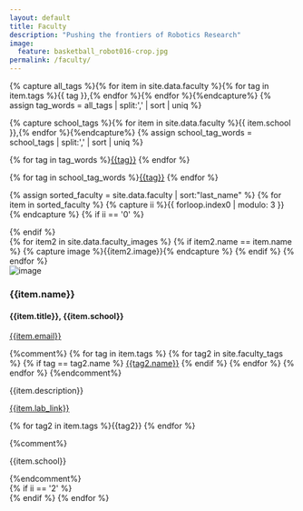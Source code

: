 ```yaml
---
layout: default
title: Faculty
description: "Pushing the frontiers of Robotics Research"
image:
  feature: basketball_robot016-crop.jpg
permalink: /faculty/
---
```

<div class="container">

{% capture all_tags %}{% for item in site.data.faculty %}{% for tag in item.tags %}{{ tag }},{% endfor %}{% endfor %}{%endcapture%}
{% assign tag_words = all_tags | split:',' | sort | uniq %}

{% capture school_tags %}{% for item in site.data.faculty %}{{ item.school }},{% endfor %}{%endcapture%}
{% assign school_tag_words = school_tags | split:',' | sort | uniq %}

<p>{% for tag in tag_words %}<a href=""><span class="badge">{{tag}}</span></a> {% endfor %}</p>
<p>{% for tag in school_tag_words %}<a href=""><span class="badge">{{tag}}</span></a> {% endfor %}</p>

{% assign sorted_faculty = site.data.faculty | sort:"last_name" %}
{% for item in sorted_faculty %}
  {% capture ii %}{{ forloop.index0 | modulo: 3 }}{% endcapture %}
  {% if ii == '0' %}
  <div class="row">
  {% endif %}
  <div class="col-sm-4">
      {% for item2 in site.data.faculty_images %}
      {% if item2.name == item.name %}
      {% capture image %}{{item2.image}}{% endcapture %}     
      {% endif %}
      {% endfor %}
  <div class="thumbnail">
    <img class="img-responsive" src="{{site.base_path}}/assets/headshots/{{image}}" alt="image">
    <div class="caption">
      <h3>{{item.name}}</h3>
      <h4>{{item.title}}, {{item.school}}</h4>
      <p><a href="email:{{item.email}}">{{item.email}}</a></p>
      <p>
        {%comment%}
          {% for tag in item.tags %}
            {% for tag2 in site.faculty_tags %}
              {% if tag == tag2.name %}
              <a href="{{tag2.link}}"><span class="badge">{{tag2.name}}</span></a>
              {% endif %}
            {% endfor %}
        {% endfor %}
        {%endcomment%}
      </p>
      <p>{{item.description}}</p>
      <p><a href="{{item.lab_link}}" title="{{item.lab_link}}" target="_blank">{{item.lab_link}} <i class="fa fa-external-link"></i></a></p>
      <p>{% for tag2 in item.tags %}<span class="badge">{{tag2}}</span> {% endfor %}</p>
      {%comment%}<p><span class="badge">{{item.school}}</span></p>{%endcomment%}
    </div>
  </div>
  </div>
  {% if ii == '2' %}
  </div>
  {% endif %}
{% endfor %}
</div>
</div>
